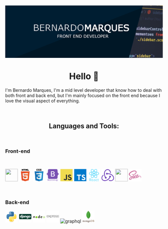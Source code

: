 [![Social banner for bermarques](https://github.com/bermarques/bermarques/raw/main/assets/banner.png)](https://github.com/bermarques)

<h1 align="middle">Hello 👋</h1>
<p>I'm Bernardo Marques, I'm a mid level developer that know how to deal with both front and back end, but I'm mainly focused on the front end because I love the visual aspect of everything.</p>

</br>
<h2 align="middle">Languages and Tools:</h2>
</br>
<h3 align="left">Front-end </h3>
</br>
<p align="left"> <img src="https://cdn.jsdelivr.net/gh/devicons/devicon/icons/nextjs/nextjs-original-wordmark.svg" width="40" height="40"/> 
<img src="https://raw.githubusercontent.com/devicons/devicon/master/icons/html5/html5-original-wordmark.svg" alt="html5" width="40" height="40"/>
<img src="https://raw.githubusercontent.com/devicons/devicon/master/icons/css3/css3-original-wordmark.svg" alt="css3" width="40" height="40"/>
<img src="https://raw.githubusercontent.com/devicons/devicon/master/icons/bootstrap/bootstrap-plain-wordmark.svg" alt="bootstrap" width="40" height="40"/>
<img src="https://raw.githubusercontent.com/devicons/devicon/master/icons/javascript/javascript-original.svg" alt="javascript" width="40" height="40"/> 
<img src="https://raw.githubusercontent.com/devicons/devicon/master/icons/typescript/typescript-original.svg" alt="typescript" width="40" height="40"/> 
<img src="https://raw.githubusercontent.com/devicons/devicon/master/icons/react/react-original-wordmark.svg" alt="react" width="40" height="40"/>
<img src="https://raw.githubusercontent.com/devicons/devicon/master/icons/redux/redux-original.svg" alt="redux" width="40" height="40"/>
<img src="https://cdn.jsdelivr.net/gh/devicons/devicon/icons/materialui/materialui-original.svg" width="40" height="40" />
<img src="https://raw.githubusercontent.com/devicons/devicon/master/icons/sass/sass-original.svg" alt="sass" width="40" height="40"/>
</p>

</br>
<h3 align="left">Back-end</h3>
<p align="left"> <img src="https://raw.githubusercontent.com/devicons/devicon/master/icons/python/python-original.svg" alt="python" width="40" height="40"/>
<img src="https://raw.githubusercontent.com/devicons/devicon/master/icons/django/django-original.svg" alt="django" width="40" height="40"/>
<img src="https://raw.githubusercontent.com/devicons/devicon/master/icons/nodejs/nodejs-original-wordmark.svg" alt="nodejs" width="40" height="40"/>
<img src="https://raw.githubusercontent.com/devicons/devicon/master/icons/express/express-original-wordmark.svg" alt="express" width="40" height="40"/> 
<img src="https://www.vectorlogo.zone/logos/graphql/graphql-icon.svg" alt="graphql" width="40" height="40"/>
<img src="https://raw.githubusercontent.com/devicons/devicon/master/icons/mongodb/mongodb-original-wordmark.svg" alt="mongodb" width="40" height="40"/>
</p>
